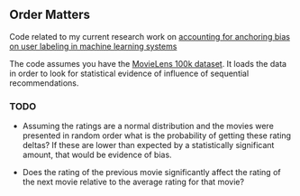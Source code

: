 ## Order Matters

Code related to my current research work on [accounting for anchoring bias on user labeling in machine learning systems](http://urbanhonking.com/ideasfordozens/2013/11/01/research-proposal-accounting-for-anchoring-bias-on-user-labeling-in-machine-learning-systems/)

The code assumes you have the [MovieLens 100k dataset](http://www.grouplens.org/datasets/movielens/). It loads the data in order to look for statistical evidence of influence of sequential recommendations.

### TODO

* Assuming the ratings are a normal distribution and the movies were presented in random order what is the probability of getting these rating deltas? If these are lower than expected by a statistically significant amount, that would be evidence of bias.

* Does the rating of the previous movie significantly affect the rating of the next movie relative to the average rating for that movie?
